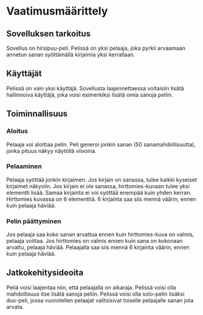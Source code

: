 # Vaatimusmäärittely

## Sovelluksen tarkoitus

Sovellus on hirsipuu-peli. Pelissä on yksi pelaaja, joka pyrkii arvaamaan annetun sanan syöttämällä kirjaimia yksi kerrallaan. 

## Käyttäjät

Pelissä on vain yksi käyttäjä. Sovellusta laajennettaessa voitaisiin lisätä hallinnoiva käyttäjä, joka voisi esimerkiksi lisätä omia sanoja peliin. 

## Toiminnallisuus

### Aloitus

Pelaaja voi aloittaa pelin. Peli generoi jonkin sanan (50 sanamahdollisuutta), jonka pituus näkyy näytöllä viivoina. 

### Pelaaminen
Pelaaja syöttää jonkin kirjaimen. Jos kirjain on sanassa, tulee kaikki kyseiset kirjaimet näkyviin. Jos kirjain ei ole sanassa, hirttomies-kuvaan tulee yksi elementti lisää.
Samaa kirjainta ei voi syöttää enempää kuin yhden kerran. Hirttomies kuvassa on 6 elementtiä. 6 kirjainta saa siis mennä väärin, ennen kuin pelaaja häviää. 

### Pelin päättyminen
Jos pelaaja saa koko sanan arvattua ennen kuin hirttomies-kuva on valmis, pelaaja voittaa. Jos hirttomies on valmis ennen kuin sana on kokonaan arvattu, pelaaja häviää. 
Pelaajalla saa siis mennä 6 kirjainta väärin, ennen kuin pelaaja häviää. 

## Jatkokehitysideoita
Peliä voisi laajentaa niin, että pelaajalla on aikaraja. 
Pelissä voisi olla mahdollisuus itse lisätä sanoja peliin. 
Pelissä voisi olla solo-pelin lisäksi duo-peli, jossa vuorotellen pelaajat valitsisivat toiselle pelaajalle sanan jota arvata. 


